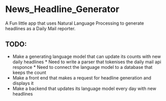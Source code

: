 # News_Headline_Generator
A Fun little app that uses Natural Language Processing to generate headlines as a Daily Mail reporter.


## TODO:
*  Make a generating language model that can update its counts with new daily headlines
       * Need to write a parser that tokenises the daily mail api responce
       * Need to connect the language model to a database that keeps the count
* Make a front end that makes a request for headline generation and displays it
* Make a backend that updates its language model every day with new headlines

